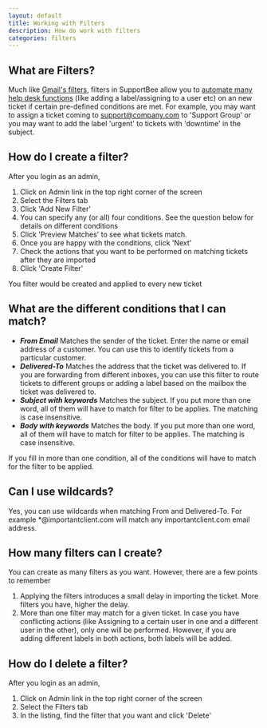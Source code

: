 ```yaml
---
layout: default
title: Working with Filters
description: How do work with filters
categories: filters
---
```


What are Filters?
-----------------

Much like [Gmail's filters](http://support.google.com/mail/bin/answer.py?hl=en&answer=6579), filters in SupportBee allow you to [automate many help desk functions](/features/automation) (like adding a label/assigning to a user etc) on an new ticket if certain pre-defined conditions are met. For example, you may want to assign a ticket coming to support@company.com to 'Support Group' or you may want to add the label 'urgent' to tickets with 'downtime' in the subject.

How do I create a filter?
-------------------------

After you login as an admin,

1. Click on Admin link in the top right corner of the screen
2. Select the Filters tab
3. Click 'Add New Filter'
4. You can specify any (or all) four conditions. See the question below for details on different conditions
5. Click 'Preview Matches' to see what tickets match.
6. Once you are happy with the conditions, click 'Next'
7. Check the actions that you want to be performed on matching tickets after they are imported
8. Click 'Create Filter'

You filter would be created and applied to every new ticket

What are the different conditions that I can match?
---------------------------------------------------

*   ***From Email*** Matches the sender of the ticket. Enter the name or email address of a customer. You can use this to identify tickets from a particular customer.
*   ***Delivered-To*** Matches the address that the ticket was delivered to. If you are forwarding from different inboxes, you can use this filter to route tickets to different groups or adding a label based on the mailbox the ticket was delivered to. 
*   ***Subject with keywords*** Matches the subject. If you put more than one word, all of them will have to match for filter to be applies. The matching is case insensitive. 
*   ***Body with keywords*** Matches the body. If you put more than one word, all of them will have to match for filter to be applies. The matching is case insensitive.


If you fill in more than one condition, all of the conditions will have to match for the filter to be applied.

Can I use wildcards?
------------------------------

Yes, you can use wildcards when matching From and Delivered-To. For example \*@importantclient.com will match any importantclient.com email address.

How many filters can I create?
------------------------------

You can create as many filters as you want. However, there are a few points to remember

1. Applying the filters introduces a small delay in importing the ticket. More filters you have, higher the delay.
2. More than one filter may match for a given ticket. In case you have conflicting actions (like Assigning to a certain user in one and a different user in the other), only one will be performed. However, if you are adding different labels in both actions, both labels will be added.


How do I delete a filter?
-------------------------

After you login as an admin,

1. Click on Admin link in the top right corner of the screen
2. Select the Filters tab
3. In the listing, find the filter that you want and click 'Delete'





